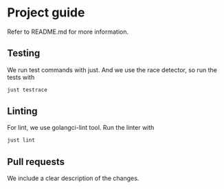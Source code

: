 # Project guide
Refer to README.md for more information.

## Testing
We run test commands with just. And we use the race detector, so run the tests with

```bash
just testrace
```

## Linting
For lint, we use golangci-lint tool. Run the linter with

```bash
just lint
```

## Pull requests
We include a clear description of the changes.
